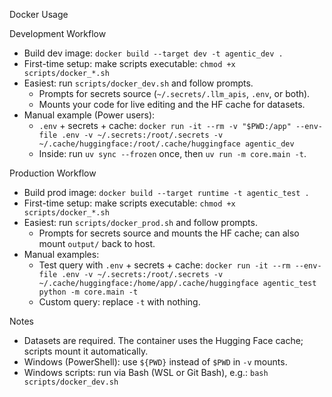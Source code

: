 Docker Usage

Development Workflow
- Build dev image: `docker build --target dev -t agentic_dev .`
- First-time setup: make scripts executable: `chmod +x scripts/docker_*.sh`
- Easiest: run `scripts/docker_dev.sh` and follow prompts.
  - Prompts for secrets source (`~/.secrets/.llm_apis`, `.env`, or both).
  - Mounts your code for live editing and the HF cache for datasets.
- Manual example (Power users):
  - `.env` + secrets + cache: `docker run -it --rm -v "$PWD:/app" --env-file .env -v ~/.secrets:/root/.secrets -v ~/.cache/huggingface:/root/.cache/huggingface agentic_dev`
  - Inside: run `uv sync --frozen` once, then `uv run -m core.main -t`.

Production Workflow
- Build prod image: `docker build --target runtime -t agentic_test .`
- First-time setup: make scripts executable: `chmod +x scripts/docker_*.sh`
- Easiest: run `scripts/docker_prod.sh` and follow prompts.
  - Prompts for secrets source and mounts the HF cache; can also mount `output/` back to host.
- Manual examples:
  - Test query with `.env` + secrets + cache: `docker run -it --rm --env-file .env -v ~/.secrets:/root/.secrets -v ~/.cache/huggingface:/home/app/.cache/huggingface agentic_test python -m core.main -t`
  - Custom query: replace `-t` with nothing.

Notes
- Datasets are required. The container uses the Hugging Face cache; scripts mount it automatically.
- Windows (PowerShell): use `${PWD}` instead of `$PWD` in `-v` mounts.
- Windows scripts: run via Bash (WSL or Git Bash), e.g.: `bash scripts/docker_dev.sh`
